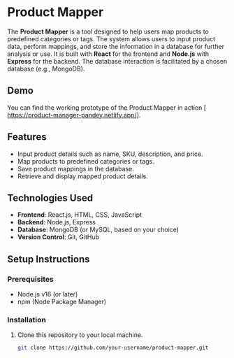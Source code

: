 # Product Mapper

The **Product Mapper** is a tool designed to help users map products to predefined categories or tags. The system allows users to input product data, perform mappings, and store the information in a database for further analysis or use. It is built with **React** for the frontend and **Node.js** with **Express** for the backend. The database interaction is facilitated by a chosen database (e.g., MongoDB).

## Demo
You can find the working prototype of the Product Mapper in action [ https://product-manager-pandey.netlify.app/].

## Features

- Input product details such as name, SKU, description, and price.
- Map products to predefined categories or tags.
- Save product mappings in the database.
- Retrieve and display mapped product details.

## Technologies Used

- **Frontend**: React.js, HTML, CSS, JavaScript
- **Backend**: Node.js, Express
- **Database**: MongoDB (or MySQL, based on your choice)
- **Version Control**: Git, GitHub

## Setup Instructions

### Prerequisites
- Node.js v16 (or later)
- npm (Node Package Manager)

### Installation

1. Clone this repository to your local machine.
   ```bash
   git clone https://github.com/your-username/product-mapper.git

